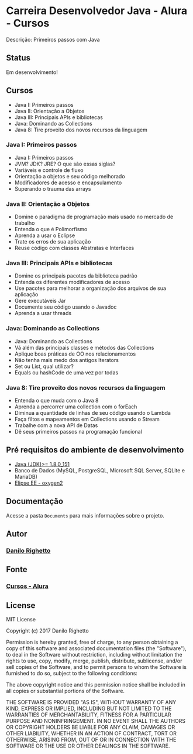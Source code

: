 # Carreira Desenvolvedor Java - Alura - Cursos

Descrição: Primeiros passos com Java

Status
----
Em desenvolvimento!

## Cursos

* Java I: Primeiros passos
* Java II: Orientação a Objetos
* Java III: Principais APIs e bibliotecas
* Java: Dominando as Collections
* Java 8: Tire proveito dos novos recursos da linguagem

### Java I: Primeiros passos

* Java I: Primeiros passos
* JVM? JDK? JRE? O que são essas siglas?
* Variáveis e controle de fluxo
* Orientação a objetos e seu código melhorado
* Modificadores de acesso e encapsulamento
* Superando o trauma das arrays

### Java II: Orientação a Objetos

* Domine o paradigma de programação mais usado no mercado de trabalho
* Entenda o que é Polimorfismo
* Aprenda a usar o Eclipse
* Trate os erros de sua aplicação
* Reuse código com classes Abstratas e Interfaces

###  Java III: Principais APIs e bibliotecas

* Domine os principais pacotes da biblioteca padrão
* Entenda os diferentes modificadores de acesso
* Use pacotes para melhorar a organização dos arquivos de sua aplicação
* Gere executáveis Jar
* Documente seu código usando o Javadoc
* Aprenda a usar threads

### Java: Dominando as Collections

* Java: Dominando as Collections
* Vá além das principais classes e métodos das Collections
* Aplique boas práticas de OO nos relacionamentos
* Não tenha mais medo dos antigos Iterators
* Set ou List, qual utilizar?
* Equals ou hashCode de uma vez por todas

### Java 8: Tire proveito dos novos recursos da linguagem

* Entenda o que muda com o Java 8
* Aprenda a percorrer uma collection com o forEach
* Diminua a quantidade de linhas de seu código usando o Lambda
* Faça filtos e mapeamentos em Collections usando o Stream
* Trabalhe com a nova API de Datas
* Dê seus primeiros passos na programação funcional

## Pré requisitos do ambiente de desenvolvimento

* [Java (JDK)>= 1.8.0_151](http://www.oracle.com/technetwork/pt/java/javase/downloads/jdk8-downloads-2133151.html)
* Banco de Dados (MySQL, PostgreSQL, Microsoft SQL Server, SQLite e MariaDB)
* [Elipse EE - oxygen2](https://www.eclipse.org/downloads/packages/eclipse-ide-java-ee-developers/oxygen2)


## Documentação

Acesse a pasta `Documents` para mais informações sobre o projeto.

## Autor

### [Danilo Righetto](https://www.linkedin.com/in/danilo-righetto/)

## Fonte

### [Cursos - Alura](https://www.alura.com.br/)

## License

MIT License

Copyright (c) 2017 Danilo Righetto

Permission is hereby granted, free of charge, to any person obtaining a copy
of this software and associated documentation files (the "Software"), to deal
in the Software without restriction, including without limitation the rights
to use, copy, modify, merge, publish, distribute, sublicense, and/or sell
copies of the Software, and to permit persons to whom the Software is
furnished to do so, subject to the following conditions:

The above copyright notice and this permission notice shall be included in all
copies or substantial portions of the Software.

THE SOFTWARE IS PROVIDED "AS IS", WITHOUT WARRANTY OF ANY KIND, EXPRESS OR
IMPLIED, INCLUDING BUT NOT LIMITED TO THE WARRANTIES OF MERCHANTABILITY,
FITNESS FOR A PARTICULAR PURPOSE AND NONINFRINGEMENT. IN NO EVENT SHALL THE
AUTHORS OR COPYRIGHT HOLDERS BE LIABLE FOR ANY CLAIM, DAMAGES OR OTHER
LIABILITY, WHETHER IN AN ACTION OF CONTRACT, TORT OR OTHERWISE, ARISING FROM,
OUT OF OR IN CONNECTION WITH THE SOFTWARE OR THE USE OR OTHER DEALINGS IN THE
SOFTWARE.

[//]: # (These are reference links used in the body of this note and get stripped out when the markdown processor does its job. There is no need to format nicely because it shouldn't be seen. Thanks SO - http://stackoverflow.com/questions/4823468/store-comments-in-markdown-syntax)


   [dill]: <https://github.com/joemccann/dillinger>
   [Laravel]: <http://www.laravel.com.br/usando-grunt-com-laravel-e-bootstrap/>
   [Bower]: <http://www.laravel.com.br/laravel-5-1-como-instalar-o-bootstrap-usando-bower/>
   [Gulp]: <https://tableless.com.br/gulp-o-novo-automatizador/>
   [Elixir]: <https://laravel.com/docs/5.3/elixir>
   [Composer]: <https://getcomposer.org/doc/03-cli.md#install>
   [SB Admin 2]: <https://github.com/BlackrockDigital/startbootstrap-sb-admin-2>
   [Simple Sidebar]: <https://startbootstrap.com/template-overviews/simple-sidebar/>
   [SB Admin]: <https://startbootstrap.com/template-overviews/sb-admin/>
   [gentelella]: <(https://github.com/puikinsh/gentelella)>
   [colorlib]: <https://colorlib.com/polygon/gentelella/chartjs2.html>
